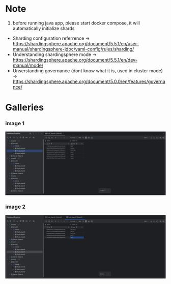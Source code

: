# Note
1. before running java app, please start docker compose, it will automatically initialize shards

- Sharding configuration referrence -> https://shardingsphere.apache.org/document/5.5.1/en/user-manual/shardingsphere-jdbc/yaml-config/rules/sharding/
- Understanding shardingsphere mode -> https://shardingsphere.apache.org/document/5.5.1/en/dev-manual/mode/
- Unserstanding governance (dont know what it is, used in cluster mode) -> https://shardingsphere.apache.org/document/5.0.0/en/features/governance/

# Galleries

### image 1
![alt text](pictures/shard_image_1.png)

### image 2
![alt text](pictures/shard_image_2.png)